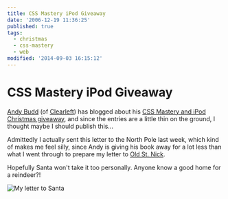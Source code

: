 ```yaml
---
title: CSS Mastery iPod Giveaway
date: '2006-12-19 11:36:25'
published: true
tags:
  - christmas
  - css-mastery
  - web
modified: '2014-09-03 16:15:12'
---
```

# CSS Mastery iPod Giveaway

[Andy Budd](http://andybudd.com) (of [Clearleft](http://clearleft.com)) has blogged about his [CSS Mastery and iPod Christmas giveaway](http://www.andybudd.com/archives/2006/12/win_an_ipod_nano_with_css_mastery_this_christmas/index.php), and since the entries are a little thin on the ground, I thought maybe I should publish this...


<!--more-->

Admittedly I actually sent this letter to the North Pole last week, which kind of makes me feel silly, since Andy is giving his book away for a lot less than what I went through to prepare my letter to [Old St. Nick](http://www.new-life.net/st-nick.htm).

Hopefully Santa won't take it too personally. Anyone know a good home for a reindeer?!

![My letter to Santa](/images/my_letter_to_santa.jpg)
